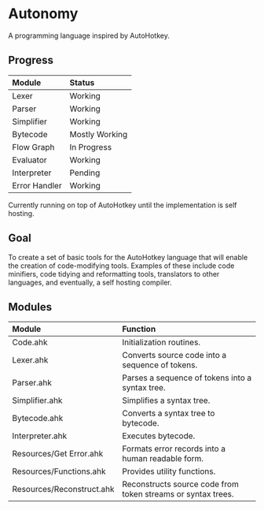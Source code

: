Autonomy
========
A programming language inspired by AutoHotkey.

Progress
--------

| Module        | Status         |
|:--------------|:---------------|
| Lexer         | Working        |
| Parser        | Working        |
| Simplifier    | Working        |
| Bytecode      | Mostly Working |
| Flow Graph    | In Progress    |
| Evaluator     | Working        |
| Interpreter   | Pending        |
| Error Handler | Working        |

Currently running on top of AutoHotkey until the implementation is self hosting.


Goal
----

To create a set of basic tools for the AutoHotkey language that will enable the creation of code-modifying tools. Examples of these include code minifiers, code tidying and reformatting tools, translators to other languages, and eventually, a self hosting compiler.


Modules
-------

| Module                    | Function                                                     |
|:--------------------------|:-------------------------------------------------------------|
| Code.ahk                  | Initialization routines.                                     |
| Lexer.ahk                 | Converts source code into a sequence of tokens.              |
| Parser.ahk                | Parses a sequence of tokens into a syntax tree.              |
| Simplifier.ahk            | Simplifies a syntax tree.                                    |
| Bytecode.ahk              | Converts a syntax tree to bytecode.                          |
| Interpreter.ahk           | Executes bytecode.                                           |
| Resources/Get Error.ahk   | Formats error records into a human readable form.            |
| Resources/Functions.ahk   | Provides utility functions.                                  |
| Resources/Reconstruct.ahk | Reconstructs source code from token streams or syntax trees. |